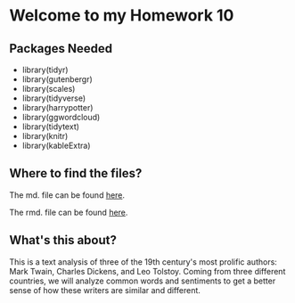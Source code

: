# Welcome to my Homework 10

## Packages Needed

* library(tidyr)
* library(gutenbergr)
* library(scales)
* library(tidyverse)
* library(harrypotter)
* library(ggwordcloud)
* library(tidytext)
* library(knitr)
* library(kableExtra)

## Where to find the files?
The md. file can be found [here](https://github.com/GabrielKahn/hw10/blob/master/TwainDickins.md).

The rmd. file can be found [here](https://github.com/GabrielKahn/hw10/blob/master/TwainDickins.Rmd).

## What's this about?

This is a text analysis of three of the 19th century's most prolific authors: Mark Twain, Charles Dickens, and Leo Tolstoy. Coming from three different countries, we will analyze common words and sentiments to get a better sense of how these writers are similar and different.
